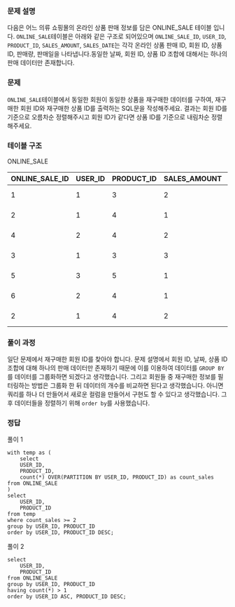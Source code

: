 <h3 id="문제-설명">문제 설명</h3>
<p>다음은 어느 의류 쇼핑몰의 온라인 상품 판매 정보를 담은 ONLINE_SALE 테이블 입니다. <code>ONLINE_SALE</code>테이블은 아래와 같은 구조로 되어있으며 <code>ONLINE_SALE_ID</code>, <code>USER_ID</code>, <code>PRODUCT_ID</code>, <code>SALES_AMOUNT</code>, <code>SALES_DATE</code>는 각각 온라인 상품 판매 ID, 회원 ID, 상품 ID, 판매량, 판매일을 나타냅니다.동일한 날짜, 회원 ID, 상품 ID 조합에 대해서는 하나의 판매 데이터만 존재합니다.</p>
<h3 id="문제">문제</h3>
<p><code>ONLINE_SALE</code>테이블에서 동일한 회원이 동일한 상품을 재구매한 데이터를 구하여, 재구매한 회원 ID와 재구매한 상품 ID를 출력하는 SQL문을 작성해주세요. 결과는 회원 ID를 기준으로 오름차순 정렬해주시고 회원 ID가 같다면 상품 ID를 기준으로 내림차순 정렬해주세요.</p>
<h3 id="테이블-구조">테이블 구조</h3>
<p>ONLINE_SALE</p>
<table>
<thead>
<tr>
<th>ONLINE_SALE_ID</th>
<th>USER_ID</th>
<th>PRODUCT_ID</th>
<th>SALES_AMOUNT</th>
<th>SALES_DATE</th>
</tr>
</thead>
<tbody><tr>
<td>1</td>
<td>1</td>
<td>3</td>
<td>2</td>
<td>2022-02-25</td>
</tr>
<tr>
<td>2</td>
<td>1</td>
<td>4</td>
<td>1</td>
<td>2022-03-01</td>
</tr>
<tr>
<td>4</td>
<td>2</td>
<td>4</td>
<td>2</td>
<td>2022-03-12</td>
</tr>
<tr>
<td>3</td>
<td>1</td>
<td>3</td>
<td>3</td>
<td>2022-03-31</td>
</tr>
<tr>
<td>5</td>
<td>3</td>
<td>5</td>
<td>1</td>
<td>2022-04-03</td>
</tr>
<tr>
<td>6</td>
<td>2</td>
<td>4</td>
<td>1</td>
<td>2022-04-06</td>
</tr>
<tr>
<td>2</td>
<td>1</td>
<td>4</td>
<td>2</td>
<td>2022-05-11</td>
</tr>
</tbody></table>
<h3 id="풀이-과정">풀이 과정</h3>
<p>일단 문제에서 재구매한 회원 ID를 찾아야 합니다. 문제 설명에서 회원 ID, 날짜, 상품 ID 조합에 대해 하나의 판매 데이터만 존재하기 때문에 이를 이용하여 데이터를 <code>GROUP BY</code>를 데이터를 그룹화하면 되겠다고 생각했습니다. 그리고 회원들 중 재구매한 정보를 필터링하는 방법은 그룹화 한 뒤 데이터의 개수를 비교하면 된다고 생각했습니다. 아니면 쿼리를 하나 더 만들어서 새로운 컬럼을 만들어서 구현도 할 수 있다고 생각했습니다. 그 후 데이터들을 정렬하기 위해 <code>order by</code>를 사용했습니다.</p>
<h3 id="정답">정답</h3>
<p>풀이 1</p>
<pre><code class="language-sql">with temp as (
    select
    USER_ID,
    PRODUCT_ID,
    count(*) OVER(PARTITION BY USER_ID, PRODUCT_ID) as count_sales 
from ONLINE_SALE
)
select
    USER_ID,
    PRODUCT_ID
from temp
where count_sales &gt;= 2
group by USER_ID, PRODUCT_ID
order by USER_ID, PRODUCT_ID DESC;</code></pre>
<p>풀이 2</p>
<pre><code class="language-sql">select 
    USER_ID, 
    PRODUCT_ID
from ONLINE_SALE
group by USER_ID, PRODUCT_ID
having count(*) &gt; 1
order by USER_ID ASC, PRODUCT_ID DESC;</code></pre>